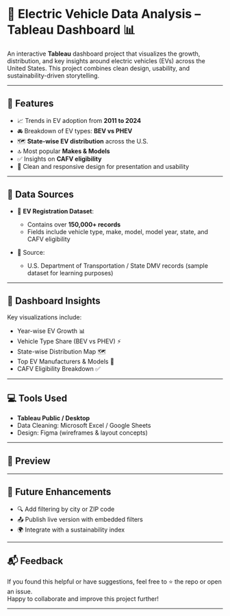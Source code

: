 # 🔋 Electric Vehicle Data Analysis – Tableau Dashboard 📊

An interactive **Tableau** dashboard project that visualizes the growth, distribution, and key insights around electric vehicles (EVs) across the United States. This project combines clean design, usability, and sustainability-driven storytelling.

---

## 🔧 Features

- 📈 Trends in EV adoption from **2011 to 2024**
- 🚘 Breakdown of EV types: **BEV vs PHEV**
- 🗺️ **State-wise EV distribution** across the U.S.
- 🔝 Most popular **Makes & Models**
- ✅ Insights on **CAFV eligibility**
- 🧼 Clean and responsive design for presentation and usability

---

## 🔢 Data Sources

- 📄 **EV Registration Dataset**:  
  - Contains over **150,000+ records**  
  - Fields include vehicle type, make, model, model year, state, and CAFV eligibility

- 📍 Source:  
  - U.S. Department of Transportation / State DMV records (sample dataset for learning purposes)

---

## 📄 Dashboard Insights

Key visualizations include:

- Year-wise EV Growth 📊  
- Vehicle Type Share (BEV vs PHEV) ⚡  
- State-wise Distribution Map 🗺️  
- Top EV Manufacturers & Models 🚗  
- CAFV Eligibility Breakdown ✅  

---

## 💻 Tools Used

- **Tableau Public / Desktop**  
- Data Cleaning: Microsoft Excel / Google Sheets  
- Design: Figma (wireframes & layout concepts)

---

## 📸 Preview



---

## 🚀 Future Enhancements

- 🔍 Add filtering by city or ZIP code  
- 📤 Publish live version with embedded filters  
- 🌍 Integrate with a sustainability index

---

## 📬 Feedback

If you found this helpful or have suggestions, feel free to ⭐ the repo or open an issue.  
Happy to collaborate and improve this project further!

---

